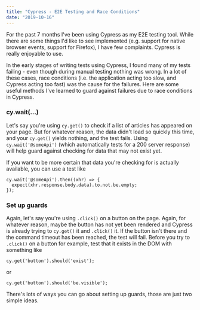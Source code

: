 ```yaml
---
title: "Cypress - E2E Testing and Race Conditions"
date: "2019-10-16"
---
```


For the past 7 months I've been using Cypress as my E2E testing tool. While
there are some things I'd like to see implemented (e.g. support for native browser events, support for Firefox), I have few complaints. Cypress is really enjoyable to use.

In the early stages of writing tests using Cypress, I found many of my tests failing - even though
during manual testing nothing was wrong. In a lot of these cases, race conditions (i.e. the application acting too slow, and Cypress acting too fast) was the cause for the failures. Here are some useful methods I've learned to guard against failures due to race conditions in Cypress.

### cy.wait(...)
Let's say you're using `cy.get()` to check if a list of articles has appeared on your page. But for whatever reason, the data didn't load so quickly this time, and your `cy.get()` yields nothing, and the test fails. Using `cy.wait('@someApi')` (which automatically tests for a 200 server response) will help guard against checking for data that may not exist yet.

If you want to be more certain that data you're checking for is actually available, you can use a test like

```
cy.wait('@someApi').then((xhr) => {
  expect(xhr.response.body.data).to.not.be.empty;
});
```

### Set up guards
Again, let's say you're using `.click()` on a button on the page. Again, for whatever reason, maybe the button has not yet been rendered and Cypress is already trying to `cy.get()` it and `.click()` it. If the button isn't there and the command timeout has been reached, the test will fail. Before you try to `.click()` on a button for example, test that it exists in the DOM with something like

```
cy.get('button').should('exist');
```
or
```
cy.get('button').should('be.visible');
```

There's lots of ways you can go about setting up guards, those are just two simple ideas.
